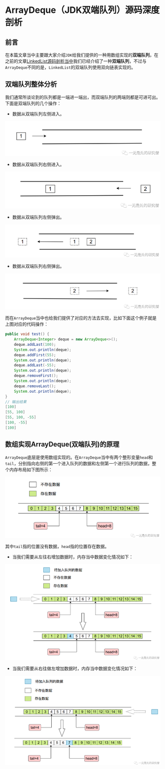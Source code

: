 # ArrayDeque（JDK双端队列）源码深度剖析

## 前言

在本篇文章当中主要跟大家介绍`JDK`给我们提供的一种用数组实现的**双端队列**，在之前的文章[LinkedList源码剖析当中](https://mp.weixin.qq.com/s?__biz=Mzg3ODgyNDgwNg==&mid=2247483907&idx=1&sn=6281a11e6ed1917ecb3a10319474193d&chksm=cf0c9e0af87b171c7193949b5b7eb0b8f813b05b3d3b96ea784df86a3dde4286ad03908122da&token=883596793&lang=zh_CN#rd)我们已经介绍了一种**双端队列**，不过与`ArrayDeque`不同的是，`LinkedList`的双端队列使用双向链表实现的。

## 双端队列整体分析

我们通常所谈论到的队列都是一端进一端出，而双端队列的两端则都是可进可出。下面是双端队列的几个操作：

- 数据从双端队列左侧进入。

<img src="../images/arraydeque/02.png" alt="01" style="zoom:80%;" />

- 数据从双端队列右侧进入。

<img src="../images/arraydeque/03.png" alt="01" style="zoom:80%;" />

- 数据从双端队列左侧弹出。

<img src="../images/arraydeque/04.png" alt="01" style="zoom:80%;" />

- 数据从双端队列右侧弹出。

<img src="../images/arraydeque/05.png" alt="01" style="zoom:80%;" />

而在`ArrayDeque`当中也给我们提供了对应的方法去实现，比如下面这个例子就是上图对应的代码操作：

```java
public void test() {
    ArrayDeque<Integer> deque = new ArrayDeque<>();
    deque.addLast(100);
    System.out.println(deque);
    deque.addFirst(55);
    System.out.println(deque);
    deque.addLast(-55);
    System.out.println(deque);
    deque.removeFirst();
    System.out.println(deque);
    deque.removeLast();
    System.out.println(deque);
}
// 输出结果
[100]
[55, 100]
[55, 100, -55]
[100, -55]
[100]
```



## 数组实现ArrayDeque(双端队列)的原理

`ArrayDeque`底层是使用数组实现的。在`ArrayDeque`当中有两个整形变量`head`和`tail`，分别指向右侧的第一个进入队列的数据和左侧第一个进行队列的数据，整个内存布局如下图所示：

<img src="../images/arraydeque/06.png" alt="01" style="zoom:80%;" />

其中`tail`指的位置没有数据，`head`指的位置存在数据。

- 当我们需要从左往右增加数据时，内存当中数据变化情况如下：

<img src="../images/arraydeque/08.png" alt="01" style="zoom:80%;" />

- 当我们需要从右往做左增加数据时，内存当中数据变化情况如下：

<img src="../images/arraydeque/09.png" alt="01" style="zoom:80%;" />